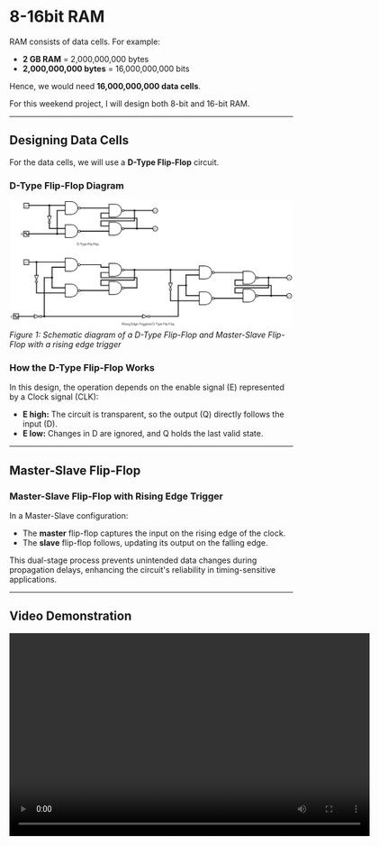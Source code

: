# 8-16bit RAM

RAM consists of data cells. For example:

- **2 GB RAM** = 2,000,000,000 bytes
- **2,000,000,000 bytes** = 16,000,000,000 bits

Hence, we would need **16,000,000,000 data cells**.

For this weekend project, I will design both 8-bit and 16-bit RAM.

---

## Designing Data Cells

For the data cells, we will use a **D-Type Flip-Flop** circuit.

### D-Type Flip-Flop Diagram

![D-Type Flip-Flop Diagram](diagrams/Datacell.png)  
_Figure 1: Schematic diagram of a D-Type Flip-Flop and Master-Slave Flip-Flop with a rising edge trigger_

### How the D-Type Flip-Flop Works

In this design, the operation depends on the enable signal (E) represented by a Clock signal (CLK):

- **E high:** The circuit is transparent, so the output (Q) directly follows the input (D).
- **E low:** Changes in D are ignored, and Q holds the last valid state.

---

## Master-Slave Flip-Flop

### Master-Slave Flip-Flop with Rising Edge Trigger

In a Master-Slave configuration:

- The **master** flip-flop captures the input on the rising edge of the clock.
- The **slave** flip-flop follows, updating its output on the falling edge.

This dual-stage process prevents unintended data changes during propagation delays, enhancing the circuit's reliability in timing-sensitive applications.

---

## Video Demonstration

<video width="640" height="360" controls>
  <source src="diagrams/video/D-Type Flip Flop.mp4" type="video/mp4">
  Your browser does not support the video tag.
</video>
